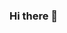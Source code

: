 ### Hi there 👋

<!--
**herniqeu/herniqeu** is a ✨ _special_ ✨ repository because its `README.md` (this file) appears on your GitHub profile.

- Learning about Kind,C++ and ML
- https://codeforces.com/profile/HenriqueGodoy
- https://www.kaggle.com/hrgodoy
